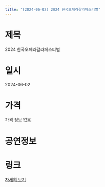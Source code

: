 ```yaml
---
title: "(2024-06-02) 2024 한국오페라갈라페스티벌"
---
```


# 제목
2024 한국오페라갈라페스티벌

# 일시
2024-06-02

# 가격
가격 정보 없음

# 공연정보


# 링크
[자세히 보기](https://www.sac.or.kr/site/main/show/show_view?SN=66349, "https://www.sac.or.kr/site/main/show/show_view?SN=66349")
